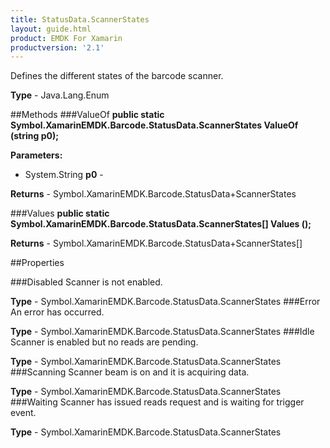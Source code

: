```yaml
---
title: StatusData.ScannerStates
layout: guide.html
product: EMDK For Xamarin
productversion: '2.1'
---
```

Defines the different states of the barcode scanner.

**Type** - Java.Lang.Enum

##Methods
###ValueOf
**public static Symbol.XamarinEMDK.Barcode.StatusData.ScannerStates ValueOf (string p0);**


        

**Parameters:** 

* System.String **p0** - 
        

**Returns** - Symbol.XamarinEMDK.Barcode.StatusData+ScannerStates

###Values
**public static Symbol.XamarinEMDK.Barcode.StatusData.ScannerStates[] Values ();**


        


**Returns** - Symbol.XamarinEMDK.Barcode.StatusData+ScannerStates[]

##Properties

###Disabled
Scanner is not enabled.

**Type** - Symbol.XamarinEMDK.Barcode.StatusData.ScannerStates
###Error
An error has occurred.

**Type** - Symbol.XamarinEMDK.Barcode.StatusData.ScannerStates
###Idle
Scanner is enabled but no reads are pending.

**Type** - Symbol.XamarinEMDK.Barcode.StatusData.ScannerStates
###Scanning
Scanner beam is on and it is acquiring data.

**Type** - Symbol.XamarinEMDK.Barcode.StatusData.ScannerStates
###Waiting
Scanner has issued reads request and is waiting for trigger event.

**Type** - Symbol.XamarinEMDK.Barcode.StatusData.ScannerStates















